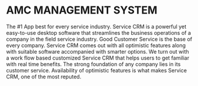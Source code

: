 # AMC MANAGEMENT SYSTEM
The #1 App best for every service industry.
Service CRM is a powerful yet easy-to-use desktop software that streamlines the business operations of a company in the field service industry.
Good Customer Service is the base of every company. Service CRM comes out with all optimistic features along with suitable software accompanied with smarter options. We turn out with a work flow based customized Service CRM that helps users to get familiar with real time benefits. The strong foundation of any company lies in its customer service. Availability of optimistic features is what makes Service CRM, one of the most reputed.
